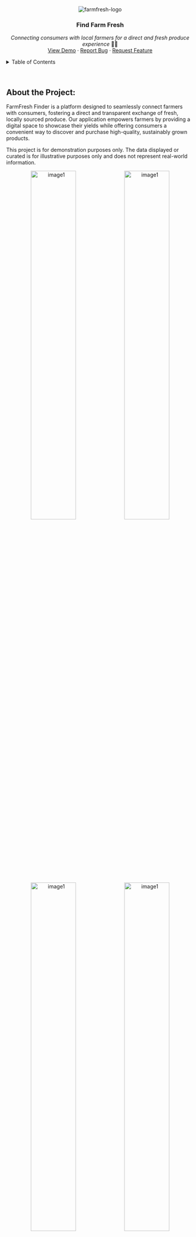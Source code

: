 &nbsp;

<p display="flex" align="center" justify="center">
    <img src="https://github.com/Ktn-mariam/FarmFresh-Finder/assets/113761859/148e7c5a-ad43-480c-bb06-725f77eae9df" alt="farmfresh-logo" />
    <h3 align="center">Find Farm Fresh</h3>
</p>
<p align="center">
    <em>Connecting consumers with local farmers for a direct and fresh produce experience</em> 🧑‍🌾
    <br/>
    <a href="">View Demo</a>
    ·
    <a href="https://github.com/Ktn-mariam/FarmFresh-Finder/issues">Report Bug</a>
    ·
    <a href="https://github.com/Ktn-mariam/FarmFresh-Finder/issues">Request Feature</a>
  </p>

<details>
  <summary>Table of Contents</summary>
  <ol>
    <li>
      <a href="#about-the-project">About The Project</a>
      <ul>
        <li><a href="#built-with">Built With</a></li>
      </ul>
    </li>
    <li>
      <a href="#getting-started">Getting Started</a>
      <ul>
        <li><a href="#prerequisites">Prerequisites</a></li>
        <li><a href="#installation">Installation</a></li>
      </ul>
    </li>
    <li><a href="#usage">Usage</a></li>
    <li><a href="#roadmap">Roadmap</a></li>
    <li><a href="#contributing">Contributing</a></li>
    <li><a href="#license">License</a></li>
    <li><a href="#contact">Contact</a></li>
    <li><a href="#acknowledgments">Acknowledgments</a></li>
  </ol>
</details>

&nbsp;

<h2>About the Project:</h2>

<!-- <div align="center">
       <img src="https://github.com/Ktn-mariam/FarmFresh-Finder/assets/113761859/7c2ff919-aeae-421d-b300-0f32aa1de144" alt="image1" width="75%"/>
</div> -->

FarmFresh Finder is a platform designed to seamlessly connect farmers with consumers, fostering a direct and transparent exchange of fresh, locally sourced produce. Our application empowers farmers by providing a digital space to showcase their yields while offering consumers a convenient way to discover and purchase high-quality, sustainably grown products.

<!-- <h3 align="center" >!! Note: This is a Demo Project !!</h3> -->
<p>This project is for demonstration purposes only. The data displayed or curated is for illustrative purposes only and does not represent real-world information.</p>

<!-- <h3 align="center">Consumer's Profile</h3> -->
<div display="flex" align="center">
       <img src="https://github.com/user-attachments/assets/48ec8886-4a44-47cc-916c-ff35af453c82" alt="image1" width="49%"/>
       <img src="https://github.com/user-attachments/assets/ca45ba1b-c05b-4886-8456-144e740b3fe6" alt="image1" width="49%"/>
</div>

<!-- <div align="center">
</div> -->

<!-- <h3 align="center">Products displayed under categories</h3> -->
<div display="flex" align="center">
       <img src="https://github.com/user-attachments/assets/b53ab44b-35de-4df1-b012-9dc2a55d0d4c" alt="image1" width="49%"/>
       <img src="https://github.com/user-attachments/assets/ea6b53d8-d8f0-4fc3-8a81-76b193e717e3" alt="image1" width="49%"/>
</div>

<!-- <h3 align="center">Product Detail Page</h3>
<div align="center">
</div> -->

<!-- <h3 align="center">Shopping Cart Page</h3> -->
<div display="flex" align="center">
    <img src="https://github.com/user-attachments/assets/0f109b2f-8fc9-4922-aae4-724240f2da00" alt="image1" width="49%"/>
    <img src="https://github.com/user-attachments/assets/e94bd2aa-55fa-4c2b-af1b-8213653eafa1" alt="image1" width="49%"/>
</div>

<!-- <h3 align="center">Farmer's Profile</h3> -->
<div display="flex" align="center">
    <img src="https://github.com/user-attachments/assets/a899482c-55e0-44e4-9394-047cd530ec99" alt="image1" width="49%"/>
    <img src="https://github.com/user-attachments/assets/6fb27a5e-48ec-494f-bbf4-79bf6277abc1" alt="image2" width="49%"/>
    <!-- <img src="https://github.com/user-attachments/assets/d121772c-fec4-455f-bd03-2b12c7a37781" alt="image2" width="49%"/>
    <img src="https://github.com/user-attachments/assets/ae633af6-08a5-4635-a9b5-20bd68053474" alt="image2" width="49%"/> -->
</div>
<!-- 
<h3 align="center">Order's Page</h3>
<div align="center">
</div> -->

<!-- <h3 align="center">Sign Up</h3> -->
<!-- <div display="flex" align="center">
       <img src="https://github.com/Ktn-mariam/FarmFresh-Finder/assets/113761859/6e3359da-2dcb-49b2-94fb-fcfbfb2f7b43" alt="image1" width="49%"/>
       <img src="https://github.com/Ktn-mariam/FarmFresh-Finder/assets/113761859/e3255f6f-fd4f-4f9c-a8ce-261537175a15" alt="image1" width="49%"/>
</div> -->

<!-- <div align="center">
</div> -->

<!-- <h3 align="center">Log In</h3> -->
<!-- <div align="center">
    <img src="https://github.com/user-attachments/assets/1837b757-7666-43dd-bc34-c8f3f977796d" alt="image1" width="70%"/>
</div> -->


### As a consumer, you can:

- Discover fresh farm produce with doorstep delivery.
- Connect with local farmers, explore profiles, and access contact information.
- Leave and read reviews for transparent, trustworthy relationships.
- Join for free, enjoying an open marketplace for farmers and consumers.

### As a farmer, you can:

- Expand your market, and sell directly to consumers beyond local markets.
- Tailor product offerings, pricing, and promotions for market demands and consumer preferences.
- Collect valuable consumer feedback for continuous improvement in product quality and farming practices.
- Utilize a 30-day sales graph to track daily sales, gaining valuable insights.
- Showcase products online for visibility, even without delivery services.

<p align="right"><a href="#readme-top">back to top</a></p>

## API Routes

### 1. Authentication Routes

| Action |  Route  | Method | Auth Required | Role Authorization
|:-----|:--------:|------:|
| User login for farmers and Consumers   | `/auth/login` | **POST** | **NO** | - |
| Checks if email is already registered    |  `/auth/userExists/email/:email`  |   **GET** | **NO** | - |
| Checks if name is already registered   | `/auth/userExists/name/:name` |    **GET** | **NO** | - |
| Register Farmer   | `/auth/register/farmer` |    **POST** | **NO** | - |
| Register Consumer   | `/auth/register/consumer` |    **POST** | **NO** | - |
| Gets User Profile Information if token is present   | `/auth` |    **GET** | **YES** | - |


### 2. Farmer Routes

| Action |  Route  | Method |
|:-----|:--------:|------:|
| Gets products of Farmer   | `/farmers/:farmerID/products` | **GET** |
| Add comment to Farmer    |  `/farmers/:farmerID/comments`  |   **PATCH** |
| Get Farmer profile information   | `/farmers/:farmerID` |    **GET** |
| Update Farmer   | `/farmers/` |    **PATCH** |


### 3. Consumer Routes

| Action |  Route  | Method |
|:-----|:--------:|------:|
| Gets products in shopping cart of Consumer   | `/consumers/shoppingCart` | **GET** |
| Adds farmer to following list of Consumer    |  `/consumers/followFarmer`  |   **PATCH** |
| Removes farmer from following list of Consumer   | `/consumers/unFollowFarmer` |    **PATCH** |
| Get Consumer profile Information   | `/consumers/:consumerID` |    **GET** |
| Update Consumer   | `/consumers` |    **PATCH** |


### 4. Product Routes

| Action |  Route  | Method |
|:-----|:--------:|------:|
| Get All Products   | `/products/` | **GET** |
| Add Product   | `/products/` | **POST** |
| Get Top Rated Products    |  `/products/topRatedProducts`  |   **GET** |
| Get Discounted Products    |  `/products/discountedProducts`  |   **GET** |
| Get Recently added products of Farmer   | `/products/lastThirtyDayProducts/:farmerID` |    **GET** |
| Get Product Detail   | `/products/:productID` |    **GET** |
| Delete Product   | `/products/:productID` |    **DELETE** |
| Update Product   | `/products/:productID` |    **PATCH** |
| Get Products of Category   | `/products/category/:parentCategory` |    **GET** |
| Get Product Detail for Order   | `/products/orderDetail/:productID` |    **GET** |


### 5. Order Routes

| Action |  Route  | Method |
|:-----|:--------:|------:|
| Get Orders of User   | `/orders/` | **GET** |
| Add Order   | `/orders/` | **POST** |
| Get Orders that need Review    |  `/orders/reviewOrders`  |   **GET** |
| Get Earning stats of Farmer For Graph    |  `/orders/getEarningsForLast30Days`  |   **GET** |
| Update Order   | `/orders/:orderID` |    **PATCH** |
| Delete Order   | `/orders/:orderID` |    **DELETE** |


### 6. Comment Routes

| Action |  Route  | Method |
|:-----|:--------:|------:|
| Get Number of Comments for Farmer   | `/comments/farmer/:farmerID/count` | **GET** |
| Get Comments of Farmer   | `/comments//farmer/:farmerID` | **GET** |
| Get Number of Comments for Product   | `/comments/product/:productID/count` | **GET** |
| Get Comments of Product   | `/comments/product/:productID` | **GET** |

<p align="right"><a href="#readme-top">back to top</a></p>
